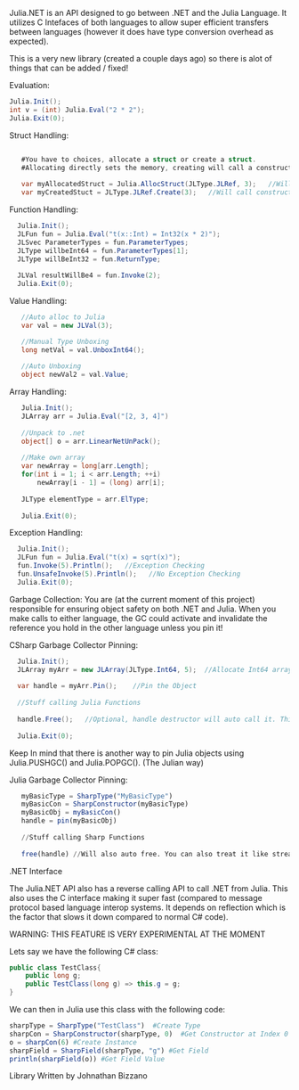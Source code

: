 Julia.NET is an API designed to go between .NET and the Julia Language. It utilizes C Intefaces of both languages to allow super efficient transfers between languages (however it does have type conversion overhead as expected). 

This is a very new library (created a couple days ago) so there is alot of things that can be added / fixed!


Evaluation:
```csharp
Julia.Init();
int v = (int) Julia.Eval("2 * 2");
Julia.Exit(0);
```

Struct Handling:
```csharp

   #You have to choices, allocate a struct or create a struct.
   #Allocating directly sets the memory, creating will call a constructor of the struct
   
   var myAllocatedStruct = Julia.AllocStruct(JLType.JLRef, 3);   //Will throw error
   var myCreatedStuct = JLType.JLRef.Create(3);   //Will call constructor
```

Function Handling:
```csharp
  Julia.Init();
  JLFun fun = Julia.Eval("t(x::Int) = Int32(x * 2)");
  JLSvec ParameterTypes = fun.ParameterTypes;
  JLType willbeInt64 = fun.ParameterTypes[1];
  JLType willBeInt32 = fun.ReturnType;
  
  JLVal resultWillBe4 = fun.Invoke(2);
  Julia.Exit(0);
```

Value Handling:
```csharp
   //Auto alloc to Julia
   var val = new JLVal(3);

   //Manual Type Unboxing
   long netVal = val.UnboxInt64();
   
   //Auto Unboxing
   object newVal2 = val.Value;
```

Array Handling:
```csharp
   Julia.Init();
   JLArray arr = Julia.Eval("[2, 3, 4]")
   
   //Unpack to .net
   object[] o = arr.LinearNetUnPack();
   
   //Make own array
   var newArray = long[arr.Length];
   for(int i = 1; i < arr.Length; ++i)
       newArray[i - 1] = (long) arr[i];
   
   JLType elementType = arr.ElType;
   
   Julia.Exit(0); 
```

Exception Handling:
```csharp
  Julia.Init();
  JLFun fun = Julia.Eval("t(x) = sqrt(x)");
  fun.Invoke(5).Println();   //Exception Checking
  fun.UnsafeInvoke(5).Println();   //No Exception Checking
  Julia.Exit(0);  
```


Garbage Collection:
You are (at the current moment of this project) responsible for ensuring object safety on both .NET and Julia. When you make calls to either language, the GC could activate and invalidate the reference you hold in the other language unless you pin it!

CSharp Garbage Collector Pinning:
```csharp
  Julia.Init();
  JLArray myArr = new JLArray(JLType.Int64, 5);  //Allocate Int64 array of length 5
  
  var handle = myArr.Pin();    //Pin the Object 
  
  //Stuff calling Julia Functions
  
  handle.Free();   //Optional, handle destructor will auto call it. This is in case you want it freed earlier
  
  Julia.Exit(0);
```
Keep In mind that there is another way to pin Julia objects using Julia.PUSHGC() and Julia.POPGC(). (The Julian way)


Julia Garbage Collector Pinning:
```julia
   myBasicType = SharpType("MyBasicType")
   myBasicCon = SharpConstructor(myBasicType)
   myBasicObj = myBasicCon()
   handle = pin(myBasicObj)
   
   //Stuff calling Sharp Functions
   
   free(handle) //Will also auto free. You can also treat it like stream and put it in do end block
```


.NET Interface

The Julia.NET API also has a reverse calling API to call .NET from Julia. This also uses the C interface making it super fast (compared to message protocol based language interop systems. It depends on reflection which is the factor that slows it down compared to normal C# code).

WARNING: THIS FEATURE IS VERY EXPERIMENTAL AT THE MOMENT

Lets say we have the following C# class:
```csharp
public class TestClass{
    public long g;
    public TestClass(long g) => this.g = g;
}
```

We can then in Julia use this class with the following code:
```julia
sharpType = SharpType("TestClass")  #Create Type
sharpCon = SharpConstructor(sharpType, 0)  #Get Constructor at Index 0
o = sharpCon(6) #Create Instance
sharpField = SharpField(sharpType, "g") #Get Field
println(sharpField(o)) #Get Field Value
```



Library Written by Johnathan Bizzano
